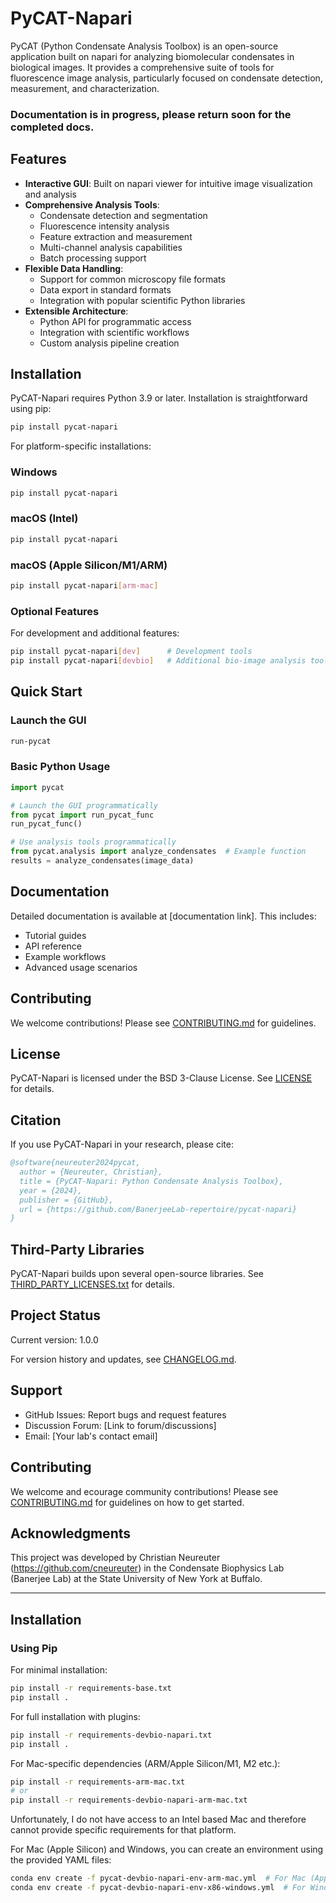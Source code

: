 # PyCAT-Napari

PyCAT (Python Condensate Analysis Toolbox) is an open-source application built on napari for analyzing biomolecular condensates in biological images. It provides a comprehensive suite of tools for fluorescence image analysis, particularly focused on condensate detection, measurement, and characterization.


### Documentation is in progress, please return soon for the completed docs. 


## Features

- **Interactive GUI**: Built on napari viewer for intuitive image visualization and analysis
- **Comprehensive Analysis Tools**:
  - Condensate detection and segmentation
  - Fluorescence intensity analysis
  - Feature extraction and measurement
  - Multi-channel analysis capabilities
  - Batch processing support
- **Flexible Data Handling**:
  - Support for common microscopy file formats
  - Data export in standard formats
  - Integration with popular scientific Python libraries
- **Extensible Architecture**:
  - Python API for programmatic access
  - Integration with scientific workflows
  - Custom analysis pipeline creation

## Installation

PyCAT-Napari requires Python 3.9 or later. Installation is straightforward using pip:

```bash
pip install pycat-napari
```

For platform-specific installations:

### Windows
```bash
pip install pycat-napari
```

### macOS (Intel)
```bash
pip install pycat-napari
```

### macOS (Apple Silicon/M1/ARM)
```bash
pip install pycat-napari[arm-mac]
```

### Optional Features

For development and additional features:
```bash
pip install pycat-napari[dev]      # Development tools
pip install pycat-napari[devbio]   # Additional bio-image analysis tools
```

## Quick Start

### Launch the GUI
```bash
run-pycat
```

### Basic Python Usage
```python
import pycat

# Launch the GUI programmatically
from pycat import run_pycat_func
run_pycat_func()

# Use analysis tools programmatically
from pycat.analysis import analyze_condensates  # Example function
results = analyze_condensates(image_data)
```

## Documentation

Detailed documentation is available at [documentation link]. This includes:
- Tutorial guides
- API reference
- Example workflows
- Advanced usage scenarios

## Contributing

We welcome contributions! Please see [CONTRIBUTING.md](CONTRIBUTING.md) for guidelines.

## License

PyCAT-Napari is licensed under the BSD 3-Clause License. See [LICENSE](LICENSE) for details.

## Citation

If you use PyCAT-Napari in your research, please cite:

```bibtex
@software{neureuter2024pycat,
  author = {Neureuter, Christian},
  title = {PyCAT-Napari: Python Condensate Analysis Toolbox},
  year = {2024},
  publisher = {GitHub},
  url = {https://github.com/BanerjeeLab-repertoire/pycat-napari}
}
```

## Third-Party Libraries

PyCAT-Napari builds upon several open-source libraries. See [THIRD_PARTY_LICENSES.txt](THIRD_PARTY_LICENSES.txt) for details.

## Project Status

Current version: 1.0.0

For version history and updates, see [CHANGELOG.md](CHANGELOG.md).

## Support

- GitHub Issues: Report bugs and request features
- Discussion Forum: [Link to forum/discussions]
- Email: [Your lab's contact email]

## Contributing

We welcome and ecourage community contributions! Please see [CONTRIBUTING.md](CONTRIBUTING.md) for guidelines on how to get started.

## Acknowledgments

This project was developed by Christian Neureuter (https://github.com/cneureuter) in the Condensate Biophysics Lab (Banerjee Lab) at the State University of New York at Buffalo.

---



## Installation

### Using Pip

For minimal installation:

```bash
pip install -r requirements-base.txt
pip install .
```

For full installation with plugins:

```bash
pip install -r requirements-devbio-napari.txt
pip install .
```

For Mac-specific dependencies (ARM/Apple Silicon/M1, M2 etc.):

```bash
pip install -r requirements-arm-mac.txt
# or
pip install -r requirements-devbio-napari-arm-mac.txt
```

Unfortunately, I do not have access to an Intel based Mac and therefore cannot provide specific requirements for that platform. 

For Mac (Apple Silicon) and Windows, you can create an environment using the provided YAML files:

```bash
conda env create -f pycat-devbio-napari-env-arm-mac.yml  # For Mac (Apple Silicon)
conda env create -f pycat-devbio-napari-env-x86-windows.yml  # For Windows
```


